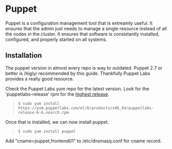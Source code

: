 # Puppet
Puppet is a configuration management tool that is extreamly useful. It ensures that the admin just needs to manage a single resource instead of all the nodes in the cluster. It ensures that software is consistantly installed, configured, and properly started on all systems.

## Installation

The puppet version in almost every repo is way to outdated. Puppet 2.7 or better is /higly/ recommended by this guide. Thankfully Puppet Labs provides a really good resource.  

Check the Puppet Labs yum repo for the latest version. Look for the 'puppetlabs-release' rpm for the [highest release](https://yum.puppetlabs.com/el/6/products/x86_64/).

>`$ sudo yum install https://yum.puppetlabs.com/el/6/products/x86_64/puppetlabs-release-6-6.noarch.rpm`  

Once that is installed, we can now install puppet.

>`$ sudo yum install puppet`  


Add "cname=puppet,frontend01" to /etc/dnsmasq.conf for cname record.

